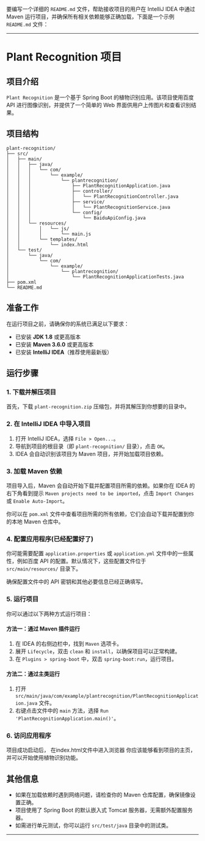 要编写一个详细的 `README.md` 文件，帮助接收项目的用户在 IntelliJ IDEA 中通过 Maven 运行项目，并确保所有相关依赖能够正确加载，下面是一个示例 `README.md` 文件：

---

# Plant Recognition 项目

## 项目介绍

`Plant Recognition` 是一个基于 Spring Boot 的植物识别应用。该项目使用百度 API 进行图像识别，并提供了一个简单的 Web 界面供用户上传图片和查看识别结果。

## 项目结构

```
plant-recognition/
├── src/
│   ├── main/
│   │   ├── java/
│   │   │   └── com/
│   │   │       └── example/
│   │   │           └── plantrecognition/
│   │   │               ├── PlantRecognitionApplication.java
│   │   │               ├── controller/
│   │   │               │   └── PlantRecognitionController.java
│   │   │               ├── service/
│   │   │               │   └── PlantRecognitionService.java
│   │   │               └── config/
│   │   │                   └── BaiduApiConfig.java
│   │   └── resources/
│   │       │   └── js/
│   │       │       └── main.js
│   │       └── templates/
│   │           └── index.html
│   └── test/
│       └── java/
│           └── com/
│               └── example/
│                   └── plantrecognition/
│                       └── PlantRecognitionApplicationTests.java
├── pom.xml
└── README.md
```

## 准备工作

在运行项目之前，请确保你的系统已满足以下要求：

- 已安装 **JDK 1.8** 或更高版本
- 已安装 **Maven 3.6.0** 或更高版本
- 已安装 **IntelliJ IDEA**（推荐使用最新版）

## 运行步骤

### 1. 下载并解压项目

首先，下载 `plant-recognition.zip` 压缩包，并将其解压到你想要的目录中。

### 2. 在 IntelliJ IDEA 中导入项目

1. 打开 IntelliJ IDEA，选择 `File > Open...`。
2. 导航到项目的根目录（即 `plant-recognition/` 目录），点击 `OK`。
3. IDEA 会自动识别该项目为 Maven 项目，并开始加载项目依赖。

### 3. 加载 Maven 依赖

项目导入后，Maven 会自动开始下载并配置项目所需的依赖。如果你在 IDEA 的右下角看到提示 `Maven projects need to be imported`，点击 `Import Changes` 或 `Enable Auto-Import`。

你可以在 `pom.xml` 文件中查看项目所需的所有依赖，它们会自动下载并配置到你的本地 Maven 仓库中。

### 4. 配置应用程序(已经配置好了)

你可能需要配置 `application.properties` 或 `application.yml` 文件中的一些属性，例如百度 API 的配置。默认情况下，这些配置文件位于 `src/main/resources/` 目录下。

确保配置文件中的 API 密钥和其他必要信息已经正确填写。

### 5. 运行项目

你可以通过以下两种方式运行项目：

#### 方法一：通过 Maven 插件运行

1. 在 IDEA 的右侧边栏中，找到 `Maven` 选项卡。
2. 展开 `Lifecycle`，双击 `clean` 和 `install`，以确保项目可以正常构建。
3. 在 `Plugins > spring-boot` 中，双击 `spring-boot:run`，运行项目。

#### 方法二：通过主类运行

1. 打开 `src/main/java/com/example/plantrecognition/PlantRecognitionApplication.java` 文件。
2. 右键点击文件中的 `main` 方法，选择 `Run 'PlantRecognitionApplication.main()'`。

### 6. 访问应用程序

项目成功启动后，
在index.html文件中进入浏览器
你应该能够看到项目的主页，并可以开始使用植物识别功能。

## 其他信息

- 如果在加载依赖时遇到网络问题，请检查你的 Maven 仓库配置，确保镜像设置正确。
- 项目使用了 Spring Boot 的默认嵌入式 Tomcat 服务器，无需额外配置服务器。
- 如需进行单元测试，你可以运行 `src/test/java` 目录中的测试类。

---
